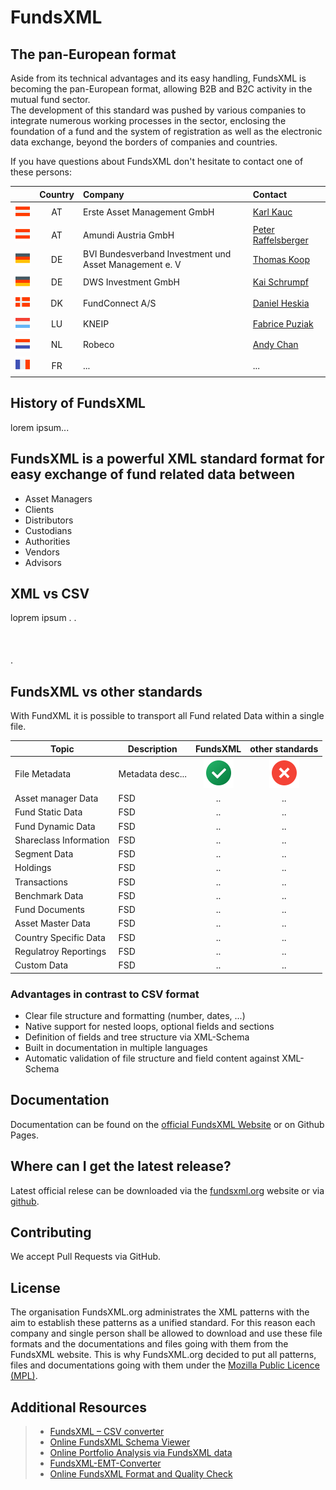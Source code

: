
# FundsXML



## The pan-European format
Aside from its technical advantages and its easy handling, FundsXML is becoming the pan-European format, allowing B2B and B2C activity in the mutual fund sector.  
The development of this standard was pushed by various companies to integrate numerous working processes in the sector, enclosing the foundation of a fund and the system of registration as well as the electronic data exchange, beyond the borders of companies and countries.

If you have questions about FundsXML don't hesitate to contact one of these persons: 

|        | Country | Company | Contact    |
| :----: | :-----: | :------ | :--------- |
| ![Flag of Austria](doc/images/flag_austria.png)| AT      | Erste Asset Management GmbH | [Karl Kauc](mailto:karl.kauc@erste.am.com)       |
| ![Flag of Austria](doc/images/flag_austria.png)| AT | Amundi Austria GmbH | [Peter Raffelsberger](mailto:peter.raffelsberger@amundi.com)  |
| ![Flag of Austria](doc/images/flag_germany.png)| DE | BVI Bundesverband   Investment und Asset Management e. V | [Thomas Koop](mailto:Thomas.Koop@bvi.de) |
| ![Flag of Austria](doc/images/flag_germany.png)| DE | DWS Investment GmbH | [Kai Schrumpf](mailto:kai.schrumpf@dws.de) |
| ![Flag of Austria](doc/images/flag_denmark.png)| DK | FundConnect A/S | [Daniel Heskia](mailto:dh@fundconnect.com) |
| ![Flag of Austria](doc/images/flag_luxembourg.png)| LU | KNEIP | [Fabrice Puziak](mailto:fabrice.puziak@kneip.com) |
| ![Flag of Austria](doc/images/flag_netherlands.png)| NL | Robeco | [Andy Chan](mailto:a.chan@robeco.nl) | 
| ![Flag of Austria](doc/images/flag_france.png)| FR | ... | ... |




## History of FundsXML

lorem ipsum...


## FundsXML is a powerful XML standard format for easy exchange of fund related data between
- Asset Managers
- Clients
- Distributors
- Custodians
- Authorities
- Vendors
- Advisors



## XML vs CSV

loprem ipsum
\. 
\. 
<br/>
<br/>
<br/>
<br/>
\.   



## FundsXML vs other standards
With FundXML it is possible to transport all Fund related Data within a single file.

| Topic | Description | FundsXML | other standards |
| ----- | ----------- | :------: | :-------------: |
| File Metadata | Metadata desc... | ![fully supported](doc/images/ok.png) | ![no support](doc/images/cancel.png) |
| Asset manager Data | FSD | .. | .. |
| Fund Static Data | FSD | .. | .. |
| Fund Dynamic Data | FSD | .. | .. |
| Shareclass Information | FSD | .. | .. |
| Segment Data | FSD | .. | .. |
| Holdings | FSD | .. | .. |
| Transactions | FSD | .. | .. |
| Benchmark Data | FSD | .. | .. |
| Fund Documents | FSD | .. | .. |
| Asset Master Data | FSD | .. | .. |
| Country Specific Data | FSD | .. | .. |
| Regulatroy Reportings | FSD | .. | .. |
| Custom Data | FSD | .. | .. |







### Advantages in contrast to CSV format
- Clear file structure and formatting (number, dates, ...)
- Native support for nested loops, optional fields and sections
- Definition of fields and tree structure via XML-Schema
- Built in documentation in multiple languages
- Automatic validation of file structure and field content against XML-Schema



## Documentation
Documentation can be found on the [official FundsXML Website](http://www.fundsxml.org/documentation/) or on Github Pages. 


## Where can I get the latest release?
Latest official relese can be downloaded via the [fundsxml.org](http://www.fundsxml.org/schema-definitions/) website or via [github](https://github.com/fundsxml/schema/releases).


## Contributing
We accept Pull Requests via GitHub.


## License
The organisation FundsXML.org administrates the XML patterns with the aim to establish these patterns as a unified standard. For this reason each company and single person shall be allowed to download and use these file formats and the documentations and files going with them from the FundsXML website. This is why FundsXML.org decided to put all patterns, files and documentations going with them under the [Mozilla Public Licence (MPL)](https://www.mozilla.org/en-US/MPL/).



## Additional Resources

> 
> * [FundsXML – CSV converter](http://www.xml-tools.net/fundsxml/fundsxml-csv-converter.html)
> * [Online FundsXML Schema Viewer](http://www.xml-tools.net/fundsxml/schemaviewer.html)
> * [Online Portfolio Analysis via FundsXML data](http://www.xml-tools.net/fundsxml/portfolio-analysis.html)
> * [FundsXML-EMT-Converter](https://github.com/karlkauc/FundsXML-EMT-Converter)
> * [Online FundsXML Format and Quality Check](http://www.xml-tools.net/fundsxml/fundsxml4-analysis.html)